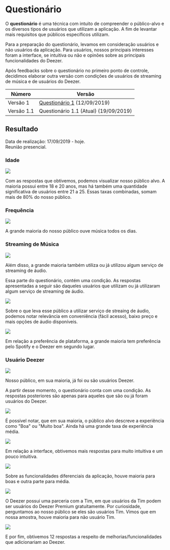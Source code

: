 # Questionário
<div class="line"></div>

O **questionário** é uma técnica com intuito de compreender o público-alvo e os diversos tipos de usuários que utilizam a aplicação. A fim de levantar mais requisitos que públicos específicos utilizam. 

Para a preparação do questionário, levamos em consideração usuários e não usuários da aplicação. Para usuários, nossos principais interesses foram a interface, se intuitiva ou não e opinões sobre as principais funcionalidades do Deezer.

Após feedbacks sobre o questionário no primeiro ponto de controle, decidimos elaborar outra versão com condições de usuários de streaming de música e de usuários do Deezer.

|Número|Versão|
|--|---------|
|Versão 1 |[Questionário 1](questionario.md) (12/09/2019)|
|Versão 1.1 | Questionário 1.1 (Atual) (19/09/2019)|

## Resultado


Data de realização: 17/09/2019 - hoje.
<br>
Reunião presencial.

### Idade

<img src="../../assets/images/idade1.png">

Com as respostas que obtivemos, podemos visualizar nosso público alvo. A maioria possui entre 18 e 20 anos, mas há também uma quantidade significativa de usuários entre 21 a 25. Essas taxas combinadas, somam mais de 80% do nosso público.

### Frequência

<img src="../../assets/images/time1.png">

A grande maioria do nosso público ouve música todos os dias.

### Streaming de Música

<img src="../../assets/images/usuariosstream1.png">

Além disso, a grande maioria também utiliza ou já utilizou algum serviço de streaming de áudio.

Essa parte do questionário, contém uma condição. As respostas apresentadas a seguir são daqueles usuários que utilizam ou já utilizaram algum serviço de streaming de áudio.

<img src="../../assets/images/motivacao1.png">

Sobre o que leva esse público a utilizar serviço de streaing de áudio, podemos notar relevância em conveniência (fácil acesso), baixo preço e mais opções de áudio disponíveis.

<img src="../../assets/images/favorite1.png">

Em relação a preferência de plataforma, a grande maioria tem preferência pelo Spotify e o Deezer em segundo lugar.

### Usuário Deezer

<img src="../../assets/images/usuariodeezer1.png">

Nosso público, em sua maioria, já foi ou são usuários Deezer.

A partir desse momento, o questionário conta com uma condição. As respostas posteriores são apenas para aqueles que são ou já foram usuários do Deezer.

<img src="../../assets/images/xpdeezer1.png">

É possível notar, que em sua maioria, o público alvo descreve a experiência como "Boa" ou "Muito boa". Ainda há uma grande taxa de experiência média.

<img src="../../assets/images/intdeezer1.png">

Em relação a interface, obtivemos mais respostas para muito intuitiva e um pouco intuitiva.

<img src="../../assets/images/fundeezer1.png">

Sobre as funcionalidades diferenciais da aplicação, houve maioria para boas e outra parte para média.

<img src="../../assets/images/tim1.png">

O Deezer possui uma parceria com a Tim, em que usuários da Tim podem ser usuários do Deezer Premium gratuitamente. Por curiosidade, perguntamos ao nosso público se eles são usuários Tim. Vimos que em nossa amostra, houve maioria para não usuário Tim.

<img src="../../assets/images/other1.png">

E por fim, obtivemos 12 respostas a respeito de melhorias/funcionalidades que adicionariam ao Deezer.